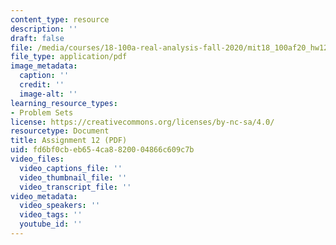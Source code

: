 ```yaml
---
content_type: resource
description: ''
draft: false
file: /media/courses/18-100a-real-analysis-fall-2020/mit18_100af20_hw12.pdf
file_type: application/pdf
image_metadata:
  caption: ''
  credit: ''
  image-alt: ''
learning_resource_types:
- Problem Sets
license: https://creativecommons.org/licenses/by-nc-sa/4.0/
resourcetype: Document
title: Assignment 12 (PDF)
uid: fd6bf0cb-eb65-4ca8-8200-04866c609c7b
video_files:
  video_captions_file: ''
  video_thumbnail_file: ''
  video_transcript_file: ''
video_metadata:
  video_speakers: ''
  video_tags: ''
  youtube_id: ''
---
```

